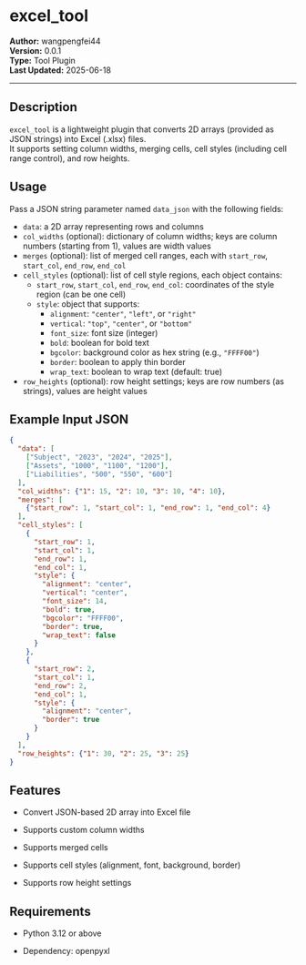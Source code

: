 # excel_tool

**Author:** wangpengfei44  
**Version:** 0.0.1  
**Type:** Tool Plugin  
**Last Updated:** 2025-06-18

---

## Description

`excel_tool` is a lightweight plugin that converts 2D arrays (provided as JSON strings) into Excel (.xlsx) files.  
It supports setting column widths, merging cells, cell styles (including cell range control), and row heights.

## Usage

Pass a JSON string parameter named `data_json` with the following fields:

- `data`: a 2D array representing rows and columns  
- `col_widths` (optional): dictionary of column widths; keys are column numbers (starting from 1), values are width values  
- `merges` (optional): list of merged cell ranges, each with `start_row`, `start_col`, `end_row`, `end_col`  
- `cell_styles` (optional): list of cell style regions, each object contains:  
  - `start_row`, `start_col`, `end_row`, `end_col`: coordinates of the style region (can be one cell)  
  - `style`: object that supports:  
    - `alignment`: `"center"`, `"left"`, or `"right"`  
    - `vertical`: `"top"`, `"center"`, or `"bottom"`  
    - `font_size`: font size (integer)  
    - `bold`: boolean for bold text  
    - `bgcolor`: background color as hex string (e.g., `"FFFF00"`)  
    - `border`: boolean to apply thin border  
    - `wrap_text`: boolean to wrap text (default: true)
- `row_heights` (optional): row height settings; keys are row numbers (as strings), values are height values  

## Example Input JSON

```json
{
  "data": [
    ["Subject", "2023", "2024", "2025"],
    ["Assets", "1000", "1100", "1200"],
    ["Liabilities", "500", "550", "600"]
  ],
  "col_widths": {"1": 15, "2": 10, "3": 10, "4": 10},
  "merges": [
    {"start_row": 1, "start_col": 1, "end_row": 1, "end_col": 4}
  ],
  "cell_styles": [
    {
      "start_row": 1,
      "start_col": 1,
      "end_row": 1,
      "end_col": 1,
      "style": {
        "alignment": "center",
        "vertical": "center",
        "font_size": 14,
        "bold": true,
        "bgcolor": "FFFF00",
        "border": true,
        "wrap_text": false
      }
    },
    {
      "start_row": 2,
      "start_col": 1,
      "end_row": 2,
      "end_col": 1,
      "style": {
        "alignment": "center",
        "border": true
      }
    }
  ],
  "row_heights": {"1": 30, "2": 25, "3": 25}
}
```

## Features
- Convert JSON-based 2D array into Excel file

- Supports custom column widths

- Supports merged cells

- Supports cell styles (alignment, font, background, border)

- Supports row height settings

## Requirements
- Python 3.12 or above

- Dependency: openpyxl